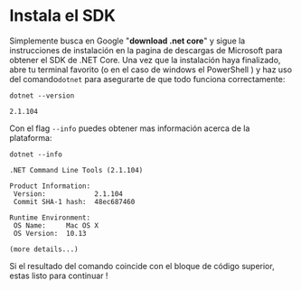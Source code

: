 # Instala el SDK

Simplemente busca en Google "**download .net core**"  y sigue la instrucciones de instalación en la pagina de descargas de Microsoft para obtener el SDK de .NET Core. Una vez que la instalación haya finalizado, abre tu terminal favorito \(o en el caso de windows el  PowerShell \) y haz uso del comando`dotnet` para asegurarte de que todo funciona correctamente:

```text
dotnet --version

2.1.104
```

Con el flag `--info` puedes obtener mas información acerca de la plataforma:

```text
dotnet --info

.NET Command Line Tools (2.1.104)

Product Information:
 Version:            2.1.104
 Commit SHA-1 hash:  48ec687460

Runtime Environment:
 OS Name:     Mac OS X
 OS Version:  10.13

(more details...)
```

Si el resultado del comando coincide con el bloque de código superior, estas listo para continuar !

